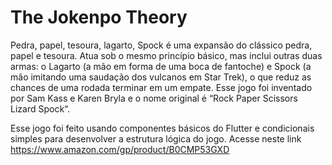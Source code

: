 # The Jokenpo Theory

Pedra, papel, tesoura, lagarto, Spock é uma expansão do clássico pedra, papel e tesoura. Atua sob o mesmo princípio básico, mas inclui outras duas armas: o Lagarto (a mão em forma de uma boca de fantoche) e Spock (a mão imitando uma saudação dos vulcanos em Star Trek), o que reduz as chances de uma rodada terminar em um empate. Esse jogo foi inventado por Sam Kass e Karen Bryla e o nome original é “Rock Paper Scissors Lizard Spock“.

Esse jogo foi feito usando componentes básicos do Flutter e condicionais simples para desenvolver a estrutura lógica do jogo. Acesse neste link https://www.amazon.com/gp/product/B0CMP53GXD
